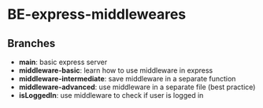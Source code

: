 # BE-express-middleweares

## Branches

- **main**: basic express server
- **middleware-basic**: learn how to use middleware in express
- **middleware-intermediate**: save middleware in a separate function
- **middleware-advanced**: use middleware in a separate file (best practice)
- **isLoggedIn**: use middleware to check if user is logged in
